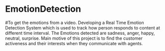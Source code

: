 # EmotionDetection
#To get the emotions from a video.
Developing a Real Time Emotion Detection System which is used to track how person responds to content at different time interval. The Emotions detected are sadness, anger, happy, neutral, surprise.
Main motive of this project is to find the customer activeness and their interests when they communicate with agents.
